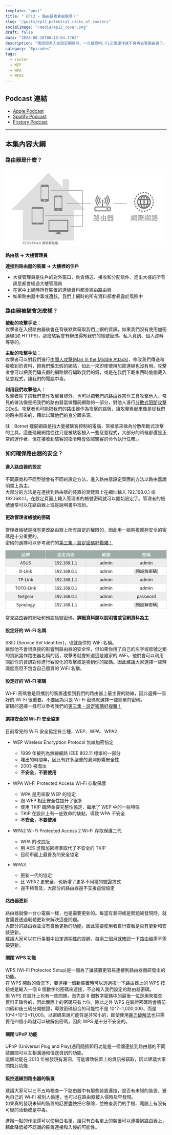 ```yaml
---
template: "post"
title: " EP12 - 路由器也會被駭嗎？"
slug: "/posts/ep12_potential_risks_of_routers"
socialImage: "/media/ep12_cover.png"
draft: false
date: "2020-08-10T00:15:04.776Z"
description: "應該很多人在設定網路時，一旦確認Wi-Fi正常運作就不會再去管路由器了。但你有沒有想過，連線上網時都會經過的路由器，做為你的對外窗口，就這樣放著真的沒關係嗎？"
category: "Episodes"
tags:
  - router
  - WEP
  - WPA
  - WPA2
---
```


## Podcast 連結

- [Apple Podcast](https://podcasts.apple.com/tw/podcast/%E8%B3%87%E5%AE%89%E8%A7%A3%E5%A3%93%E7%B8%AE/id1513276667#episodeGuid=ckdnp1che25o00862v1hvmb3n)
- [Spotify Podcast](https://open.spotify.com/episode/0RwqOCL4nbhdOgdK0I3BVn)
- [Firstory Podcast](https://open.firstory.me/story/ckdnp1che25o00862v1hvmb3n)
---

## 本集內容大綱

### 路由器是什麼？

![](/media/router_diagram.png)

**路由器 → 大樓管理員**

**連接到路由器的裝置 → 大樓裡的住戶**

- 大樓管理員是住戶的對外窗口，負責傳送、接收和分配信件，進出大樓的所有訊息都會經過大樓管理員
- 在家中上網時所有裝置的連線資料都會經由路由器
- 如果路由器中毒或遭駭，我們上網時的所有資料都會暴露於風險中

### 路由器被駭會怎麼樣？

**被動的攻擊手法：** \
攻擊者在入侵路由器後會在背後默默竊取我們上網的資訊，如果我們沒有使用加密連線(如 HTTPS)，那麼駭客會有辦法得知我們的帳號密碼、私人資訊、個人資料等等的。

**主動的攻擊手法：** \
攻擊者可以對我們進行[中間人攻擊(Man In the Middle Attack)](/posts/ep4-do-we-need-vpn#man-in-the-middle-attack-中間人攻擊)，修改我們傳送和接收到的資料，把我們騙去假的網站，如此一來即使使用加密連線也沒有用。攻擊者會可以把我們騙去假的網路銀行騙取我們的錢，或是在我們下載東西時偷偷藏入惡意程式，讓我們的電腦中毒。

**利用我們攻擊他人：** \
攻擊者除了把我們當作攻擊目標外，也可以把我們的路由器當作工具攻擊他人。常見的做法像是把我們的路由器當做殭屍網路的一部分，對他人進行[分散式阻斷攻擊 DDoS](/posts/ep2-what-is-infosec#常見的駭客攻擊手法)。攻擊者也可能把我們的路由器作為攻擊的跳板，讓攻擊看起來像是從我們的路由器來的，藉此以藏他們的身分跟來源。

註：Botnet 殭屍網路是指大量被駭客控制的電腦，常被拿來做為分散阻斷式攻擊的工具。這些殭屍網路往往只是被駭客植入一些惡意程式，大部分的時候都還是正常的運作著，但在接收到駭客的指令時會依照駭客的命令執行任務。。

### 如何確保路由器的安全？

#### 進入路由器的設定

不同廠商和不同型號會有不同的設定方法，進入路由器設定頁面的方法以路由器說明書上為主。\
大部分的方法是在連接到路由器的裝置的瀏覽器上在網址輸入 192.168.0.1 或 192.168.1.1。在設定頁面上輸入管理者的帳號密碼就可以開始設定了。管理者的帳號通常可以在路由器上或是說明書中找到。

#### 更改管理者帳號的密碼

管理者帳號是擁有更改路由器上所有設定的權限的，因此用一組夠複雜夠安全的密碼是十分重要的。\
密碼的選擇可以參考我們的[第三集 - 設定密碼好複雜！](/posts/EP3-why-does-password-has-to-be-so-complicated)

![](/media/router_defaultpassword.jpg)

常見路由器的網址和預設帳號密碼，**詳細資料請以說明書或官網資料為主**

#### 設定好的 Wi-Fi 名稱

SSID (Service Set Identifier)，也就是你的 WiFi 名稱。\
雖然他不會很直接的影響到路由器的安全性，但如果你用了自己的名字或房號之類的資訊當作路由器名稱的話，攻擊者就會知道這是誰家的 WiFi，他們會可以利用關於你的資訊對你進行客製化的攻擊或是猜到你的密碼。因此建議大家選擇一些辨識度高但不包含自己個資的 WiFi 名稱。

#### 設定好的 Wi-Fi 密碼

Wi-Fi 密碼會是阻擋別的裝置連接到我們的路由器上最主要的防線，因此選擇一個好的 Wi-Fi 很重要，不要因為只是 Wi-Fi 密碼就選擇一些簡單的密碼。\
密碼的選擇一樣可以參考我們的[第三集 - 設定密碼好複雜！](/posts/EP3-why-does-password-has-to-be-so-complicated)

#### 選擇安全的 Wi-Fi 安全協定

目前常見的 WiFi 安全協定有三種，WEP、WPA、WPA2

- WEP Wireless Encryption Protocol 無線加密協定

  - 1999 年被列為無線網路 IEEE 802.11 標準的一部分
  - 堆出的時間早，因此有許多嚴重的漏洞影響安全性
  - 2003 被淘汰
  - **不安全，不要使用**

- WPA Wi-Fi Protected Access Wi-Fi 存取保護

  - WPA 是用來取 WEP 的協定
  - 跟 WEP 相比安全性提升了很多
  - 使用 TKIP 臨時金要完整性協定，繼承了 WEP 中的一些特性
  - TKIP 在設計上有一些致命的缺點，導致 WPA 不安全
  - **不安全，不要使用**

- WPA2 Wi-Fi Protected Access 2 Wi-Fi 存取保護二代

  - WPA 的改良版
  - 用 AES 進階加密標準取代了不安全的 TKIP
  - 目前市面上最普及的安全協定

- WPA3

  - 更新一代的協定
  - 比 WPA2 更安全，也新增了更多不同種的驗證方式
  - 還不夠普及，大部分的路由器還不支援這個協定

#### 路由器更新

路由器就像一台小電腦一樣，也是需要更新的。每當有漏洞或是問題被發現時，就會需要透過韌體更新來解決這些問題。\
大部分的路由器並沒有自動更新的功能，因此需要使用者自行查看是否有更新和安裝更新。\
建議大家可以在行事曆中設定週期性的提醒，每兩三個月就確認一下路由器需不需要更新。

#### 關閉 WPS 功能

WPS (Wi-Fi Protected Setup)是一個為了讓裝置更容易連接到路由器而研發出的功能。\
在 WPS 開啟的情況下，要連接一個新裝置時可以透過按一下路由器上的 WPS 按鈕或是輸入一個 8 個數字的密碼來連接，不必輸入我們設定的路由器密碼。\
但 WPS 在設計上也有一些問題，首先是 8 個數字密碼中的最後一位是用來檢查資料正確性的，因此實際上的密碼只有七位。除此之外 WPS 在驗證密碼時會將前四碼和後三碼分開驗證，導致密碼組合的可能性不是 10^7=1,000,000，而是 10^4+10^3=11,000。以密碼來說可能性是非常小的，即使使用[暴力破解法](/posts/EP3-why-does-password-has-to-be-so-complicated#%E6%9A%B4%E5%8A%9B%E7%A0%B4%E8%A7%A3%E6%B3%95-brute-force-attack)也只需要花四個小時就可以破解出密碼，因此 WPS 是十分不安全的。

#### 關閉 UPnP 功能

UPnP (Universal Plug and Play)通用隨插即用功能是一個讓連接到路由器的不同裝置間可以互相溝通和傳送資訊的功能。\
這個功能在 2013 年被發現有漏洞，可能導致裝置上的資訊被竊取，因此建議大家關閉此功能

#### 監控連線到路由器的裝置

建議大家可以三不五時檢查一下路由器中有那些裝置連接，是否有未知的裝置，避免自己的 Wi-Fi 被別人偷連，也可以在路由器被入侵時及早發現。\
如果真的發現未知的裝置的話要盡快把它移除，並檢查我們的手機、電腦上有沒有可疑的活動或是中毒。

進階一點的作法還可以使用白名單，讓只有白名單上的裝置可以連接到路由器上，藉此降低被不認識的裝置連接和入侵的可能性。
